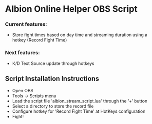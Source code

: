 # Albion Online Helper OBS Script

### Current features:
* Store fight times based on day time and streaming duration using a hotkey (Record Fight Time)

### Next features:
* K/D Text Source update through hotkeys

## Script Installation Instructions

* Open OBS
* Tools -> Scripts menu
* Load the script file 'albion_stream_script.lua' through the '+' button
* Select a directory to store the record file
* Configure hotkey for 'Record Fight Time' at HotKeys configuration
* Fight!
